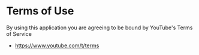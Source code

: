 # Terms of Use

By using this application you are agreeing to be bound by YouTube's Terms of Service

- https://www.youtube.com/t/terms
